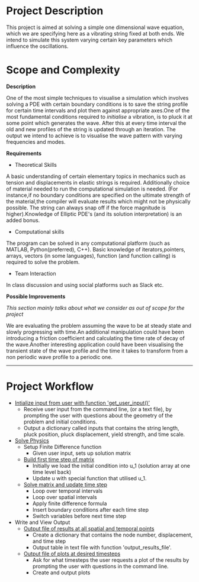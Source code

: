 # Project Description 

This project is aimed at solving a simple one dimensional wave equation, which we are specifying here as a vibrating string fixed at both ends. We intend to simulate this system varying certain key parameters which influence the oscillations. 

# Scope and Complexity

**Description**

One of the most simple techniques to visualise a simulation which involves solving a PDE  with certain boundary conditions is
to save the string profile for certain time intervals and plot them against appropriate axes.One of the most fundamental 
conditions required to *initialise* a vibration, is to pluck it at some point which generates the wave. After this at every
time interval the old and new profiles of the string is updated through an iteration. The output we intend to achieve is to
visualise the wave pattern with varying frequencies and modes. 

**Requirements**

* Theoretical Skills 

A basic understanding of certain elementary topics in mechanics such as tension and displacements in elastic strings is
required. Additionally choice of material needed to run the computational simulation is needed. (For instance,if no boundary
conditions are specified on the ultimate strength of the material,the compiler will evaluate results which might not be
physically possible. The string can always snap off if the force magnitude is higher).Knowledge of Elliptic PDE's (and its 
solution interpretation) is an added bonus. 

* Computational skills

The program can be solved in any computational platform (such as MATLAB, Python(preferred), C++). Basic knowledge of 
iterators,pointers, arrays, vectors (in some languages), function (and function calling) is required to solve the problem.

* Team Interaction 

In class discussion and using social platforms such as Slack etc. 

**Possible Improvements**

*This section mainly talks about what we consider as out of scope for the project*

We are evaluating the problem assuming the wave to be at steady state and slowly progressing with time.An additional
manipulation could have been introducing a friction coefficient and calculating the time rate of decay of the wave.Another
interesting application could have been visualising the transient state of the wave profile and the time it takes to 
transform from a non periodic wave profile to a periodic one. 

-----

# Project Workflow 

- [Intialize input from user with function 'get_user_input()'](https://github.com/auddya/springProject2018String/issues/6)
    - Receive user input from the command line, (or a text file), by prompting the user with questions about the geometry of the problem and initial conditions.
    - Output a dictionary called inputs that contains the string length, pluck position, pluck displacement, yield strength, and time scale.
- [Solve Physics](https://github.com/auddya/springProject2018String/blob/master/solver.py)
    - Setup Finite Difference function
        - Given user input, sets up solution matrix
    - [Build first time step of matrix](https://github.com/auddya/springProject2018String/issues/7)
        - Initially we load the initial condition into u_1 (solution array at one time level back)
        - Update u with special function that utilised u_1.
    - [Solve matrix and update time step](https://github.com/auddya/springProject2018String/issues/8)
        - Loop over temporal intervals
        - Loop over spatial intervals
        - Apply finite difference formula
        - Insert boundary conditions after each time step
        - Switch variables before next time step
- Write and View Output
    - [Output file of results at all spatial and temporal points](https://github.com/auddya/springProject2018String/issues/12)
        - Create a dictionary that contains the node number, displacement, and time step
        - Output table in text file with function 'output_results_file'.
    - [Output file of plots at desired timesteps](https://github.com/auddya/springProject2018String/issues/13)
        - Ask for what timesteps the user requests a plot of the results by prompting the user with questions in the command line.
        - Create and output plots



